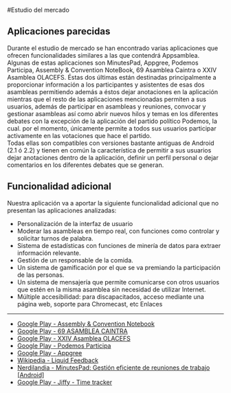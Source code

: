 #Estudio del mercado

Aplicaciones parecidas
---------------------

Durante el estudio de mercado se han encontrado varias aplicaciones que ofrecen funcionalidades similares a las que contendrá Appsamblea.  
Algunas de estas aplicaciones son MinutesPad, Appgree, Podemos Participa, Assembly & Convention NoteBook, 69 Asamblea Caintra o XXIV Asamblea OLACEFS. Éstas dos últimas están destinadas principalmente a proporcionar información a los participantes y asistentes de esas dos asambleas permitiendo además a éstos dejar anotaciones en la aplicación mientras que  el resto de las aplicaciones mencionadas  permiten a sus usuarios, además de participar en asambleas y reuniones, convocar y gestionar asambleas así como abrir nuevos hilos y temas en los diferentes debates con la excepción de la aplicación del partido político Podemos, la cual. por el momento, únicamente permite a todos sus usuarios participar activamente en las votaciones que hace el partido.  
Todas ellas son compatibles con versiones bastante antiguas de Android (2.1 ó 2.2) y tienen en común la característica de permitir a sus usuarios dejar anotaciones dentro de la aplicación, definir un perfil personal o dejar comentarios en los diferentes debates que se generan.  

Funcionalidad adicional
-----------------------
Nuestra aplicación va a aportar la siguiente funcionalidad adicional que no presentan las aplicaciones analizadas:
- Personalización de la interfaz de usuario
- Moderar las asambleas en tiempo real, con funciones como controlar y solicitar turnos de palabra.
- Sistema de estadísticas con funciones de minería de datos para extraer información relevante.
- Gestión de un responsable de la comida.
- Un sistema de gamificación por el que se va premiando la participación de las personas.
- Un sistema de mensajería que permite comunicarse con otros usuarios que estén en la misma asamblea sin necesidad de utilizar Internet.
- Múltiple accesibilidad: para discapacitados, acceso mediante una página web, soporte para Chromecast, etc
Enlaces
--------
- [Google Play - Assembly & Convention Notebook](https://play.google.com/store/apps/details?id=jw.assemblyandconvention.notebook)
- [Google Play - 69 ASAMBLEA CAINTRA](https://play.google.com/store/apps/details?id=com.app_asambleacaintra.layout)
- [Google Play - XXIV Asamblea OLACEFS](https://play.google.com/store/apps/details?id=com.olacefs.xxiv)
- [Google Play - Podemos Participa](https://play.google.com/store/apps/details?id=info.podemos.participa)
- [Google Play - Appgree](https://play.google.com/store/apps/details?id=com.mooncasttv.app.appgree)
- [Wikipedia - Liquid Feedback](http://es.wikipedia.org/wiki/Liquid_Feedback)
- [Nerdilandia - MinutesPad: Gestión eficiente de reuniones de trabajo [Android]](http://www.nerdilandia.com/minutespad-gestion-efeciente-de-reuniones-de-trabajo-android/)
- [Google Play - Jiffy - Time tracker](https://play.google.com/store/apps/details?id=com.nordicusability.jiffy)


